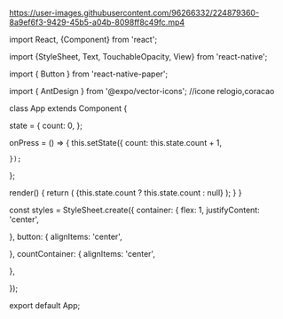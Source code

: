 https://user-images.githubusercontent.com/96266332/224879360-8a9ef6f3-9429-45b5-a04b-8098ff8c49fc.mp4

import React, {Component} from 'react';

import {StyleSheet, Text, TouchableOpacity, View} from 'react-native';

import { Button } from 'react-native-paper';

import { AntDesign } from '@expo/vector-icons';  //icone relogio,coracao

class App extends Component {

  state = {
    count: 0,
  };

  onPress = () => {
    this.setState({
      count: this.state.count + 1,

    });
  };

  render() {
    return (
      <View style={styles.container}>
        <TouchableOpacity onPress={this.onPress}>
          <View style={styles.button}>
                 <AntDesign name="heart" size={24} color="red" />
          </View>
        </TouchableOpacity>
        <View style={[styles.countContainer]}>
          <Text style={[styles.countText]}>
            {this.state.count ? this.state.count : null}
          </Text>
        </View>
      </View>
    );
  }
}

const styles = StyleSheet.create({
  container: {
    flex: 1,
    justifyContent: 'center',

  },
  button: {
    alignItems: 'center',
    

  },
  countContainer: {
    alignItems: 'center',

  },


});

export default App;
